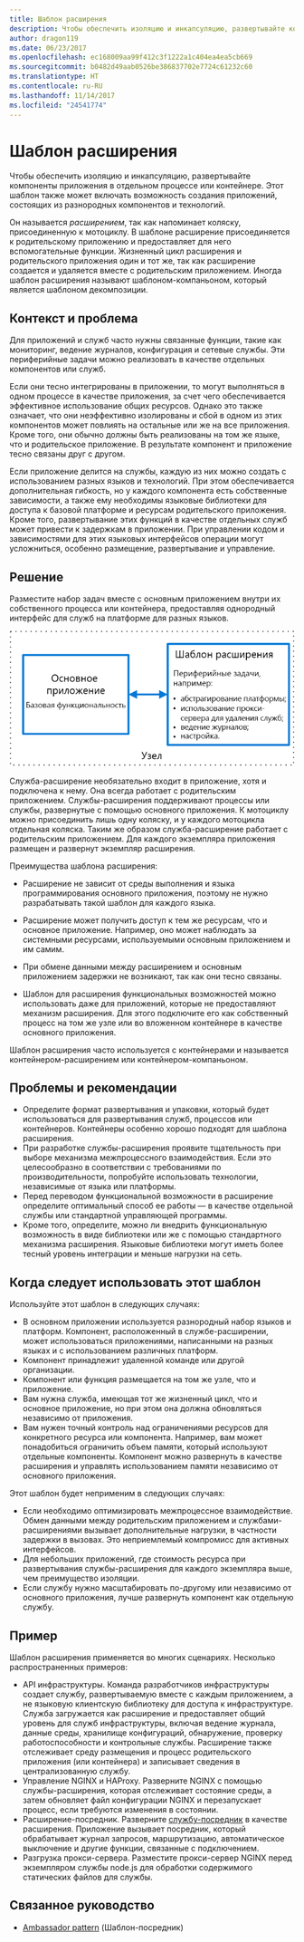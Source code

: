 ```yaml
---
title: Шаблон расширения
description: Чтобы обеспечить изоляцию и инкапсуляцию, развертывайте компоненты приложения в отдельном процессе или контейнере.
author: dragon119
ms.date: 06/23/2017
ms.openlocfilehash: ec168009aa99f412c3f1222a1c404ea4ea5cb669
ms.sourcegitcommit: b0482d49aab0526be386837702e7724c61232c60
ms.translationtype: HT
ms.contentlocale: ru-RU
ms.lasthandoff: 11/14/2017
ms.locfileid: "24541774"
---
```

# <a name="sidecar-pattern"></a>Шаблон расширения

Чтобы обеспечить изоляцию и инкапсуляцию, развертывайте компоненты приложения в отдельном процессе или контейнере. Этот шаблон также может включать возможность создания приложений, состоящих из разнородных компонентов и технологий.

Он называется *расширением*, так как напоминает коляску, присоединенную к мотоциклу. В шаблоне расширение присоединяется к родительскому приложению и предоставляет для него вспомогательные функции. Жизненный цикл расширения и родительского приложения один и тот же, так как расширение создается и удаляется вместе с родительским приложением. Иногда шаблон расширения называют шаблоном-компаньоном, который является шаблоном декомпозиции.

## <a name="context-and-problem"></a>Контекст и проблема

Для приложений и служб часто нужны связанные функции, такие как мониторинг, ведение журналов, конфигурация и сетевые службы. Эти периферийные задачи можно реализовать в качестве отдельных компонентов или служб. 

Если они тесно интегрированы в приложении, то могут выполняться в одном процессе в качестве приложения, за счет чего обеспечивается эффективное использование общих ресурсов. Однако это также означает, что они неэффективно изолированы и сбой в одном из этих компонентов может повлиять на остальные или же на все приложения. Кроме того, они обычно должны быть реализованы на том же языке, что и родительское приложение. В результате компонент и приложение тесно связаны друг с другом.

Если приложение делится на службы, каждую из них можно создать с использованием разных языков и технологий. При этом обеспечивается дополнительная гибкость, но у каждого компонента есть собственные зависимости, а также ему необходимы языковые библиотеки для доступа к базовой платформе и ресурсам родительского приложения. Кроме того, развертывание этих функций в качестве отдельных служб может привести к задержкам в приложении. При управлении кодом и зависимостями для этих языковых интерфейсов операции могут усложниться, особенно размещение, развертывание и управление.

## <a name="solution"></a>Решение

Разместите набор задач вместе с основным приложением внутри их собственного процесса или контейнера, предоставляя однородный интерфейс для служб на платформе для разных языков. 

![](./_images/sidecar.png)

Служба-расширение необязательно входит в приложение, хотя и подключена к нему. Она всегда работает с родительским приложением. Службы-расширения поддерживают процессы или службы, развернутые с помощью основного приложения. К мотоциклу можно присоединить лишь одну коляску, и у каждого мотоцикла отдельная коляска. Таким же образом служба-расширение работает с родительским приложением. Для каждого экземпляра приложения размещен и развернут экземпляр расширения. 

Преимущества шаблона расширения:

- Расширение не зависит от среды выполнения и языка программирования основного приложения, поэтому не нужно разрабатывать такой шаблон для каждого языка. 

- Расширение может получить доступ к тем же ресурсам, что и основное приложение. Например, оно может наблюдать за системными ресурсами, используемыми основным приложением и им самим. 

- При обмене данными между расширением и основным приложением задержки не возникают, так как они тесно связаны.

- Шаблон для расширения функциональных возможностей можно использовать даже для приложений, которые не предоставляют механизм расширения. Для этого подключите его как собственный процесс на том же узле или во вложенном контейнере в качестве основного приложения.

Шаблон расширения часто используется с контейнерами и называется контейнером-расширением или контейнером-компаньоном. 

## <a name="issues-and-considerations"></a>Проблемы и рекомендации

- Определите формат развертывания и упаковки, который будет использоваться для развертывания служб, процессов или контейнеров. Контейнеры особенно хорошо подходят для шаблона расширения.
- При разработке службы-расширения проявите тщательность при выборе механизма межпроцессного взаимодействия. Если это целесообразно в соответствии с требованиями по производительности, попробуйте использовать технологии, независимые от языка или платформы.
- Перед переводом функциональной возможности в расширение определите оптимальный способ ее работы — в качестве отдельной службы или стандартной управляющей программы.
- Кроме того, определите, можно ли внедрить функциональную возможность в виде библиотеки или же с помощью стандартного механизма расширения. Языковые библиотеки могут иметь более тесный уровень интеграции и меньше нагрузки на сеть.

## <a name="when-to-use-this-pattern"></a>Когда следует использовать этот шаблон

Используйте этот шаблон в следующих случаях:

- В основном приложении используется разнородный набор языков и платформ. Компонент, расположенный в службе-расширении, может использоваться приложениями, написанными на разных языках и с использованием различных платформ.
- Компонент принадлежит удаленной команде или другой организации.
- Компонент или функция размещается на том же узле, что и приложение.
- Вам нужна служба, имеющая тот же жизненный цикл, что и основное приложение, но при этом она должна обновляться независимо от приложения.
- Вам нужен точный контроль над ограничениями ресурсов для конкретного ресурса или компонента. Например, вам может понадобиться ограничить объем памяти, который используют отдельные компоненты. Компонент можно развернуть в качестве расширения и управлять использованием памяти независимо от основного приложения.

Этот шаблон будет неприменим в следующих случаях:

- Если необходимо оптимизировать межпроцессное взаимодействие. Обмен данными между родительским приложением и службами-расширениями вызывает дополнительные нагрузки, в частности задержки в вызовах. Это неприемлемый компромисс для активных интерфейсов.
- Для небольших приложений, где стоимость ресурса при развертывания службы-расширения для каждого экземпляра выше, чем преимущество изоляции.
- Если службу нужно масштабировать по-другому или независимо от основного приложения, лучше развернуть компонент как отдельную службу.

## <a name="example"></a>Пример

Шаблон расширения применяется во многих сценариях. Несколько распространенных примеров:

- API инфраструктуры. Команда разработчиков инфраструктуры создает службу, развертываемую вместе с каждым приложением, а не языковую клиентскую библиотеку для доступа к инфраструктуре. Служба загружается как расширение и предоставляет общий уровень для служб инфраструктуры, включая ведение журнала, данные среды, хранилище конфигураций, обнаружение, проверку работоспособности и контрольные службы. Расширение также отслеживает среду размещения и процесс родительского приложения (или контейнера) и записывает сведения в централизованную службу.
- Управление NGINX и HAProxy. Разверните NGINX с помощью службы-расширения, которая отслеживает состояние среды, а затем обновляет файл конфигурации NGINX и перезапускает процесс, если требуются изменения в состоянии.
- Расширение-посредник. Разверните [службу-посредник][ambassador] в качестве расширения. Приложение вызывает посредник, который обрабатывает журнал запросов, маршрутизацию, автоматическое выключение и другие функции, связанные с подключением.
- Разгрузка прокси-сервера. Разместите прокси-сервер NGINX перед экземпляром службы node.js для обработки содержимого статических файлов для службы.


## <a name="related-guidance"></a>Связанное руководство

- [Ambassador pattern][ambassador] (Шаблон-посредник)


[ambassador]: ./ambassador.md

